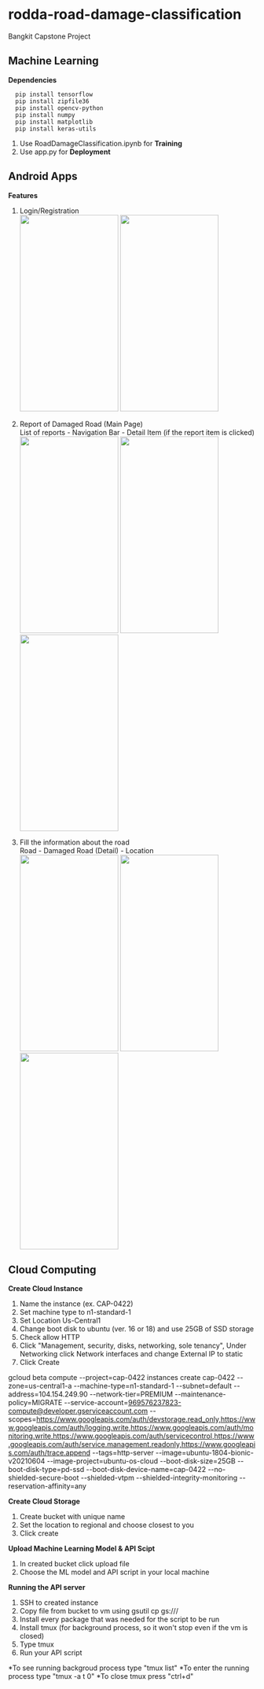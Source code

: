 # rodda-road-damage-classification
Bangkit Capstone Project

## Machine Learning

**Dependencies**
```
  pip install tensorflow
  pip install zipfile36
  pip install opencv-python
  pip install numpy
  pip install matplotlib
  pip install keras-utils
```

1. Use RoadDamageClassification.ipynb for **Training**
2. Use app.py for **Deployment**

## Android Apps

**Features**
1. Login/Registration  
<img src="https://user-images.githubusercontent.com/79303742/121196274-8a8dce00-c89a-11eb-9f80-c85a91224720.jpg" width="200" height="400"> <img src="https://user-images.githubusercontent.com/79303742/121196348-9d080780-c89a-11eb-8d30-4b45f1f47b15.jpg" width="200" height="400">

2. Report of Damaged Road (Main Page)  
List of reports - Navigation Bar - Detail Item (if the report item is clicked)  
<img src="https://user-images.githubusercontent.com/79303742/121196516-bf9a2080-c89a-11eb-93de-4f1c7edf70c8.jpg" width="200" height="400"> <img src="https://user-images.githubusercontent.com/79303742/121196552-c9238880-c89a-11eb-89a5-b2a5cbd2dbf2.jpg" width="200" height="400"> <img src="https://user-images.githubusercontent.com/79303742/121201148-81066500-c89e-11eb-9942-a5fdb995d2b3.jpg" width="200" height="400">

3. Fill the information about the road  
Road - Damaged Road (Detail) - Location  
<img src="https://user-images.githubusercontent.com/79303742/121199413-1b65a900-c89d-11eb-98f3-a390a2c3772b.jpg" width="200" height="400">  <img src="https://user-images.githubusercontent.com/79303742/121199438-202a5d00-c89d-11eb-8ded-e343679b862c.jpg" width="200" height="400">  <img src="https://user-images.githubusercontent.com/79303742/121199454-23bde400-c89d-11eb-86ab-d416d9a1b87b.jpg" width="200" height="400">


## Cloud Computing

**Create Cloud Instance**

1. Name the instance (ex. CAP-0422)
2. Set machine type to n1-standard-1
3. Set Location Us-Central1
4. Change boot disk to ubuntu (ver. 16 or 18) and use 25GB of SSD storage
5. Check allow HTTP
6. Click "Management, security, disks, networking, sole tenancy", Under Networking click Network interfaces and change External IP to static
7. Click Create

gcloud beta compute --project=cap-0422 instances create cap-0422 --zone=us-central1-a --machine-type=n1-standard-1 --subnet=default --address=104.154.249.90 --network-tier=PREMIUM --maintenance-policy=MIGRATE --service-account=969576237823-compute@developer.gserviceaccount.com --scopes=https://www.googleapis.com/auth/devstorage.read_only,https://www.googleapis.com/auth/logging.write,https://www.googleapis.com/auth/monitoring.write,https://www.googleapis.com/auth/servicecontrol,https://www.googleapis.com/auth/service.management.readonly,https://www.googleapis.com/auth/trace.append --tags=http-server --image=ubuntu-1804-bionic-v20210604 --image-project=ubuntu-os-cloud --boot-disk-size=25GB --boot-disk-type=pd-ssd --boot-disk-device-name=cap-0422 --no-shielded-secure-boot --shielded-vtpm --shielded-integrity-monitoring --reservation-affinity=any

**Create Cloud Storage**

1. Create bucket with unique name
2. Set the location to regional and choose closest to you
3. Click create

**Upload Machine Learning Model & API Scipt**

1. In created bucket click upload file
2. Choose the ML model and API script in your local machine

**Running the API server**

1. SSH to created instance
2. Copy file from bucket to vm using gsutil cp gs://<BUCKETNAME>/<FILENAME> <FILENAME>
3. Install every package that was needed for the script to be run
4. Install tmux (for background process, so it won't stop even if the vm is closed)
5. Type tmux
6. Run your API script

*To see running backgroud process type "tmux list"
*To enter the running process type "tmux -a t 0"
*To close tmux press "ctrl+d"
